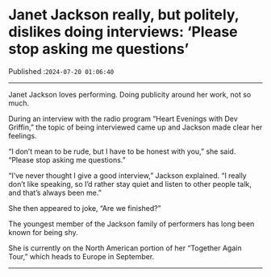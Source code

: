 # Janet Jackson really, but politely, dislikes doing interviews: ‘Please stop asking me questions’

Published :`2024-07-20 01:06:40`

---

Janet Jackson loves performing. Doing publicity around her work, not so much.

During an interview with the radio program “Heart Evenings with Dev Griffin,” the topic of being interviewed came up and Jackson made clear her feelings.

“I don’t mean to be rude, but I have to be honest with you,” she said. “Please stop asking me questions.”

“I’ve never thought I give a good interview,” Jackson explained. “I really don’t like speaking, so I’d rather stay quiet and listen to other people talk, and that’s always been me.”

She then appeared to joke, “Are we finished?”

The youngest member of the Jackson family of performers has long been known for being shy.

She is currently on the North American portion of her “Together Again Tour,” which heads to Europe in September.

---

